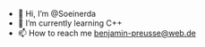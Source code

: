 - 👋 Hi, I’m @Soeinerda
- 🌱 I’m currently learning C++
- 📫 How to reach me benjamin-preusse@web.de

<!---
Soeinerda/Soeinerda is a ✨ special ✨ repository because its `README.md` (this file) appears on your GitHub profile.
You can click the Preview link to take a look at your changes.
--->
